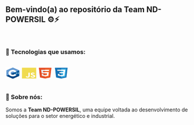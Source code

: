 ## Bem-vindo(a) ao repositório da Team ND-POWERSIL ⚙️⚡



<br>

### 🚀 Tecnologias que usamos:
<div style="display: inline_block"><br>
  <img align="center" alt="C++" height="30" width="40" src="https://raw.githubusercontent.com/devicons/devicon/master/icons/cplusplus/cplusplus-original.svg">
  <img align="center" alt="JavaScript" height="30" width="40" src="https://raw.githubusercontent.com/devicons/devicon/master/icons/javascript/javascript-plain.svg">
  <img align="center" alt="HTML5" height="30" width="40" src="https://raw.githubusercontent.com/devicons/devicon/master/icons/html5/html5-original.svg">
  <img align="center" alt="CSS3" height="30" width="40" src="https://raw.githubusercontent.com/devicons/devicon/master/icons/css3/css3-original.svg">
</div>

<br>

### 📡 Sobre nós:
Somos a **Team ND-POWERSIL**, uma equipe voltada ao desenvolvimento de soluções para o setor energético e industrial.

<br>
